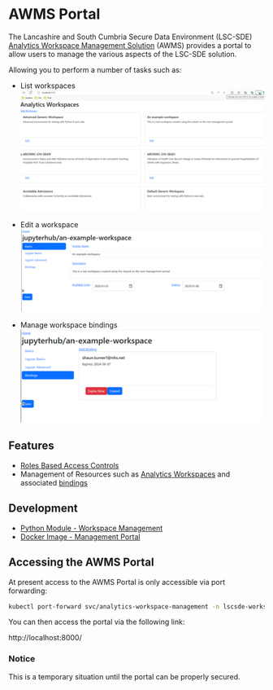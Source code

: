 # AWMS Portal
The Lancashire and South Cumbria Secure Data Environment (LSC-SDE) [Analytics Workspace Management Solution](../Analytics-Workspace-Management-Solution.md) (AWMS) provides a portal to allow users to manage the various aspects of the LSC-SDE solution.


Allowing you to perform a number of tasks such as:
* List workspaces
![Listing Workspaces](Images/listing-workspaces.png)


* Edit a workspace 
![Edit a workspace](Images/edit-workspace.png)

* Manage workspace bindings
![Manage workspace bindings](Images/manage-bindings.png)

## Features
* [Roles Based Access Controls](./Management-Portal/Roles-Based-Access-Controls.md)
* Management of Resources such as [Analytics Workspaces](./Resources/Analytics-Workspaces.md) and associated [bindings](./Resources/Analytics-Workspace-Bindings.md)

## Development
* [Python Module - Workspace Management](https://github.com/lsc-sde/py-lscsde-workspace-mgmt)
* [Docker Image - Management Portal](https://github.com/lsc-sde/docker-analytics-workspace-mgmt)

## Accessing the AWMS Portal
At present access to the AWMS Portal is only accessible via port forwarding:

```bash
kubectl port-forward svc/analytics-workspace-management -n lscsde-workspace-mgr 8000:8000
```

You can then access the portal via the following link:

http://localhost:8000/

### Notice
This is a temporary situation until the portal can be properly secured.
